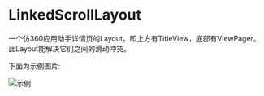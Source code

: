# LinkedScrollLayout
一个仿360应用助手详情页的Layout，即上方有TitleView，底部有ViewPager。此Layout能解决它们之间的滑动冲突。

下面为示例图片:

![示例](https://raw.githubusercontent.com/happyheng/LinkedScrollLayout/new/image.gif)

